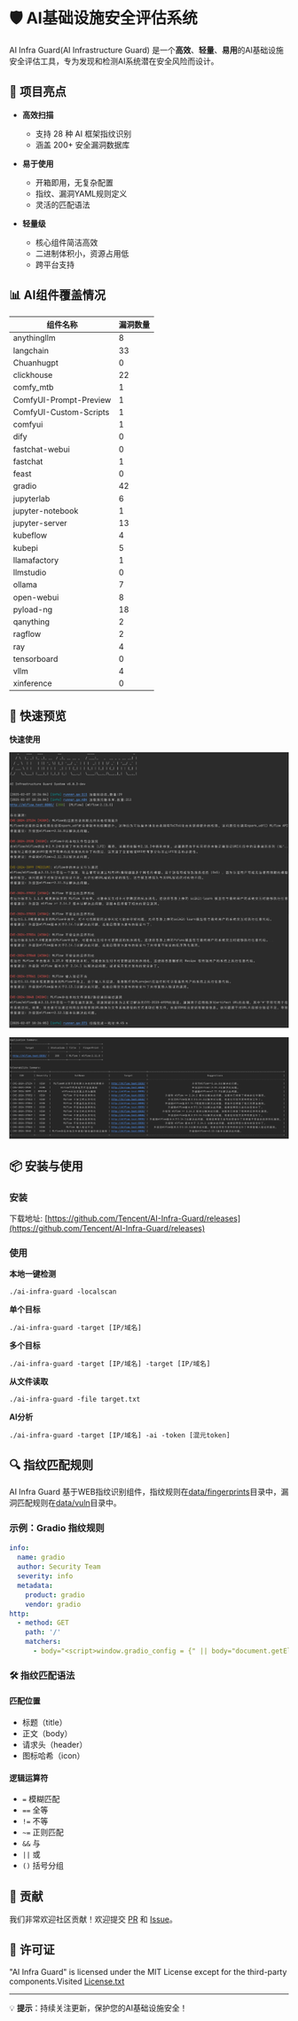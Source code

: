 # 🛡️ AI基础设施安全评估系统
AI Infra Guard(AI Infrastructure Guard) 是一个**高效**、**轻量**、**易用**的AI基础设施安全评估工具，专为发现和检测AI系统潜在安全风险而设计。

## 🚀 项目亮点
* **高效扫描**
    * 支持 28 种 AI 框架指纹识别
    * 涵盖 200+ 安全漏洞数据库

* **易于使用**
    * 开箱即用，无复杂配置
    * 指纹、漏洞YAML规则定义
    * 灵活的匹配语法

* **轻量级**
    * 核心组件简洁高效
    * 二进制体积小，资源占用低
    * 跨平台支持

## 📊 AI组件覆盖情况
| 组件名称            | 漏洞数量 |
|---------------------|----------|
|         anythingllm |        8 |
|           langchain |       33 |
|          Chuanhugpt |        0 |
|          clickhouse |       22 |
|           comfy_mtb |        1 |
| ComfyUI-Prompt-Preview |        1 |
| ComfyUI-Custom-Scripts |        1 |
|             comfyui |        1 |
|                dify |        0 |
|      fastchat-webui |        0 |
|            fastchat |        1 |
|               feast |        0 |
|              gradio |       42 |
|          jupyterlab |        6 |
|    jupyter-notebook |        1 |
|      jupyter-server |       13 |
|            kubeflow |        4 |
|              kubepi |        5 |
|        llamafactory |        1 |
|           llmstudio |        0 |
|              ollama |        7 |
|          open-webui |        8 |
|           pyload-ng |       18 |
|           qanything |        2 |
|             ragflow |        2 |
|                 ray |        4 |
|         tensorboard |        0 |
|                vllm |        4 |
|          xinference |        0 |




## 🚀 快速预览
**快速使用**

![AI 安全扫描器演示](img/img.jpg)

![](img/img2.png)

## 📦 安装与使用
### 安装
下载地址: [https://github.com/Tencent/AI-Infra-Guard/releases](https://github.com/Tencent/AI-Infra-Guard/releases)

### 使用
**本地一键检测**
```
./ai-infra-guard -localscan
```

**单个目标**
```
./ai-infra-guard -target [IP/域名] 
```

**多个目标**
```
./ai-infra-guard -target [IP/域名] -target [IP/域名]
```

**从文件读取**
```
./ai-infra-guard -file target.txt
```

**AI分析**
```
./ai-infra-guard -target [IP/域名] -ai -token [混元token]
```

## 🔍 指纹匹配规则
AI Infra Guard 基于WEB指纹识别组件，指纹规则在[data/fingerprints](./data/fingerprints)目录中，漏洞匹配规则在[data/vuln](./data/vuln)目录中。
### 示例：Gradio 指纹规则

```yaml
info:
  name: gradio
  author: Security Team
  severity: info
  metadata:
    product: gradio
    vendor: gradio
http:
  - method: GET
    path: '/'
    matchers:
      - body="<script>window.gradio_config = {" || body="document.getElementsByTagName(\"gradio-app\");"
```

### 🛠️ 指纹匹配语法

#### 匹配位置
- 标题（title）
- 正文（body）
- 请求头（header）
- 图标哈希（icon）

#### 逻辑运算符
- `=` 模糊匹配
- `==` 全等
- `!=` 不等
- `~=` 正则匹配
- `&&` 与
- `||` 或
- `()` 括号分组

## 🤝 贡献

我们非常欢迎社区贡献！欢迎提交 [PR](https://github.com/Tencent/AI-Infra-Guard/pulls) 和 [Issue](https://github.com/Tencent/AI-Infra-Guard/issues)。

## 📄 许可证
"AI Infra Guard" is licensed under the MIT License except for the third-party components.Visited [License.txt](./License.txt)

---

💡 **提示**：持续关注更新，保护您的AI基础设施安全！